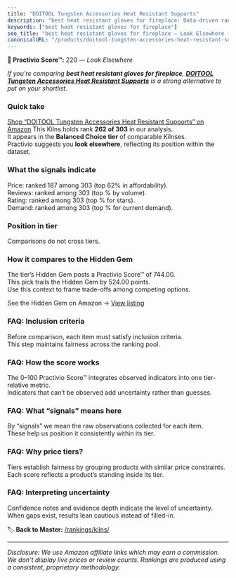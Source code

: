 ```yaml
---
title: "DOITOOL Tungsten Accessories Heat Resistant Supports"
description: "best heat resistant gloves for fireplace: Data-driven ranking using the Practivio Score™. Positioned by quality, value, demand, findability, momentum."
keywords: ["best heat resistant gloves for fireplace"]
seo_title: "best heat resistant gloves for fireplace — Look Elsewhere (2025)"
canonicalURL: "/products/doitool-tungsten-accessories-heat-resistant-supports-B0FNN9G36N/"
---
```


**🚫 Practivio Score™:** 220 — _Look Elsewhere_


*If you're comparing **best heat resistant gloves for fireplace**, **[DOITOOL Tungsten Accessories Heat Resistant Supports](https://www.amazon.com/dp/B0FNN9G36N?tag=practivio-20)** is a strong alternative to put on your shortlist.*
### Quick take
[Shop “DOITOOL Tungsten Accessories Heat Resistant Supports” on Amazon](https://www.amazon.com/dp/B0FNN9G36N?tag=practivio-20)
This Kilns holds rank **262 of 303** in our analysis.  
It appears in the **Balanced Choice tier** of comparable Kilnses.  
Practivio suggests you **look elsewhere**, reflecting its position within the dataset.

### What the signals indicate
Price: ranked 187 among 303 (top 62% in affordability).  
Reviews: ranked  among 303 (top % by volume).  
Rating: ranked  among 303 (top % for stars).  
Demand: ranked  among 303 (top % for current demand).

### Position in tier
Comparisons do not cross tiers.

### How it compares to the Hidden Gem
The tier’s Hidden Gem posts a Practivio Score™ of 744.00.  
This pick trails the Hidden Gem by 524.00 points.  
Use this context to frame trade-offs among competing options.  

See the Hidden Gem on Amazon → [View listing](https://www.amazon.com/dp/B095XJ1BDB?tag=practivio-20)

### FAQ: Inclusion criteria
Before comparison, each item must satisfy inclusion criteria.  
This step maintains fairness across the ranking pool.

### FAQ: How the score works
The 0–100 Practivio Score™ integrates observed indicators into one tier-relative metric.  
Indicators that can’t be observed add uncertainty rather than guesses.

### FAQ: What “signals” means here
By “signals” we mean the raw observations collected for each item.  
These help us position it consistently within its tier.

### FAQ: Why price tiers?
Tiers establish fairness by grouping products with similar price constraints.  
Each score reflects a product’s standing inside its tier.

### FAQ: Interpreting uncertainty
Confidence notes and evidence depth indicate the level of uncertainty.  
When gaps exist, results lean cautious instead of filled-in.


🏷️ **Back to Master:** [/rankings/kilns/](/rankings/kilns/)

---
_Disclosure: We use Amazon affiliate links which may earn a commission. We don’t display live prices or review counts. Rankings are produced using a consistent, proprietary methodology._
